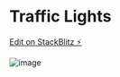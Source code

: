 # Traffic Lights

[Edit on StackBlitz ⚡️](https://stackblitz.com/edit/react-qhjvrf)

![image](https://user-images.githubusercontent.com/67738368/152342286-b78e52d9-1522-45ad-9199-9ad300856c37.png)
